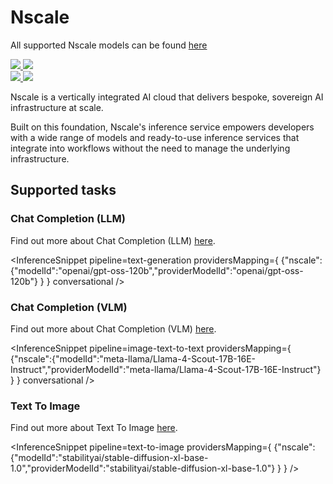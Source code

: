 <!---
WARNING

This markdown file has been generated from a script. Please do not edit it directly.

### Template

If you want to update the content related to nscale's description, please edit the template file under `https://github.com/huggingface/hub-docs/tree/main/scripts/inference-providers/templates/providers/nscale.handlebars`.

### Logos

If you want to update nscale's logo, upload a file by opening a PR on https://huggingface.co/datasets/huggingface/documentation-images/tree/main/inference-providers/logos. Ping @wauplin and @celinah on the PR to let them know you uploaded a new logo.
Logos must be in .png format and be named `nscale-light.png` and `nscale-dark.png`. Visit https://huggingface.co/settings/theme to switch between light and dark mode and check that the logos are displayed correctly.

### Generation script

For more details, check out the `generate.ts` script: https://github.com/huggingface/hub-docs/blob/main/scripts/inference-providers/scripts/generate.ts.
--->

# Nscale

<Tip>

All supported Nscale models can be found [here](https://huggingface.co/models?inference_provider=nscale&sort=trending)

</Tip>

<div class="flex justify-center">
    <a href="https://www.nscale.com/" target="_blank">
        <img class="block dark:hidden" src="https://huggingface.co/datasets/huggingface/documentation-images/resolve/main/inference-providers/logos/nscale-light.png"/>
        <img class="hidden dark:block" src="https://huggingface.co/datasets/huggingface/documentation-images/resolve/main/inference-providers/logos/nscale-dark.png"/>
    </a>
</div>

<div class="flex">
    <a href="https://huggingface.co/nscale" target="_blank">
        <img class="block dark:hidden" src="https://huggingface.co/datasets/huggingface/badges/resolve/main/follow-us-on-hf-lg.svg"/>
        <img class="hidden dark:block" src="https://huggingface.co/datasets/huggingface/badges/resolve/main/follow-us-on-hf-lg-dark.svg"/>
    </a>
</div>

Nscale is a vertically integrated AI cloud that delivers bespoke, sovereign AI infrastructure at scale.

Built on this foundation, Nscale's inference service empowers developers with a wide range of models and ready-to-use inference services that integrate into workflows without the need to manage the underlying infrastructure.

## Supported tasks


### Chat Completion (LLM)

Find out more about Chat Completion (LLM) [here](../tasks/chat-completion).

<InferenceSnippet
    pipeline=text-generation
    providersMapping={ {"nscale":{"modelId":"openai/gpt-oss-120b","providerModelId":"openai/gpt-oss-120b"} } }
conversational />


### Chat Completion (VLM)

Find out more about Chat Completion (VLM) [here](../tasks/chat-completion).

<InferenceSnippet
    pipeline=image-text-to-text
    providersMapping={ {"nscale":{"modelId":"meta-llama/Llama-4-Scout-17B-16E-Instruct","providerModelId":"meta-llama/Llama-4-Scout-17B-16E-Instruct"} } }
conversational />


### Text To Image

Find out more about Text To Image [here](../tasks/text_to_image).

<InferenceSnippet
    pipeline=text-to-image
    providersMapping={ {"nscale":{"modelId":"stabilityai/stable-diffusion-xl-base-1.0","providerModelId":"stabilityai/stable-diffusion-xl-base-1.0"} } }
/>

